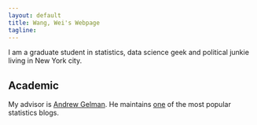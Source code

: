 ```yaml
---
layout: default
title: Wang, Wei's Webpage 
tagline: 
---
```


I am a graduate student in statistics, data science geek and political junkie living in New York city. 

## Academic

My advisor is [Andrew Gelman](http://www.stat.columbia.edu/~gelman/). He maintains [one](http://andrewgelman.com) of the most popular statistics blogs. 
    
## 



